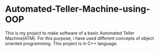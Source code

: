 # Automated-Teller-Machine-using-OOP
This is my project to make software of a basic Automated Teller Machine(ATM). For this purpose, i have used different concepts of object oriented programming. This project is in C++ language.
